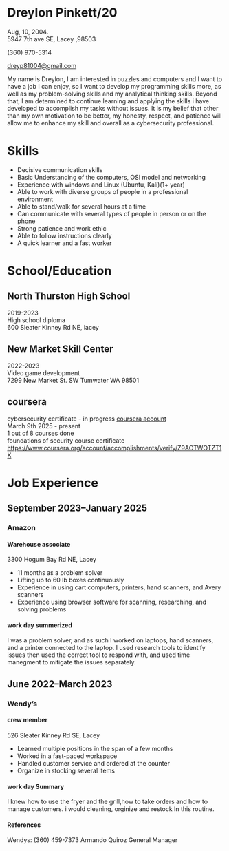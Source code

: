 # Dreylon Pinkett/20
Aug, 10, 2004.   
5947 7th ave SE, Lacey ,98503

(360) 970-5314

dreyp81004@gmail.com


My name is Dreylon, I am interested in puzzles and computers and I want to have a job I can enjoy, so I want to develop my programming skills more, as well as my problem-solving skills and my analytical thinking skills. 
Beyond that, I am determined to continue learning and applying the skills i have developed to accomplish my tasks without issues. 
It is my belief that other than my own motivation to be better, my honesty, respect, and patience will allow me to enhance my skill and overall as a cybersecurity professional.






# Skills
- Decisive communication skills
- Basic Understanding of the computers, OSI model and networking
- Experience with windows and Linux (Ubuntu, Kali)(1+ year)
- Able to work with diverse groups of people in a professional environment
- Able to stand/walk for several hours at a time
- Can communicate with several types of people in person or on the phone
- Strong patience and work ethic 
- Able to follow instructions clearly
- A quick learner and a fast worker


# School/Education 
## North Thurston High School   
2019-2023   
High school diploma  
600 Sleater Kinney Rd NE, lacey   

## New Market Skill Center  
2022-2023   
Video game development   
7299 New Market St. SW Tumwater WA 98501   

## coursera     
cybersecurity certificate - in progress
[coursera account](https://www.coursera.org/user/7fc005a9fded2e9b7eca54f4b0378b40)   
March 9th 2025 - present        
1 out of 8 courses done   
foundations of security course certificate   
https://www.coursera.org/account/accomplishments/verify/Z9AOTWOTZT1K   



# Job Experience
## September 2023–January 2025
### Amazon 
#### Warehouse associate
3300 Hogum Bay Rd NE, Lacey   
- 11 months as a problem solver
- Lifting up to 60 lb boxes continuously
- Experience in using cart computers, printers, hand scanners, and Avery scanners
- Experience using browser software for scanning, researching, and solving problems
     
#### work day summerized    
I was a problem solver, and as such I worked on laptops, hand scanners, and a printer connected to the laptop. I used research tools to identify issues then used the correct tool to respond with, and used time manegment to mitigate the issues separately. 


## June 2022–March 2023   
### Wendy’s   
#### crew member   
526 Sleater Kinney Rd SE, Lacey
- Learned multiple positions in the span of a few months 
- Worked in a fast-paced workspace
- Handled customer service and ordered at the counter 
- Organize in stocking several items
   
#### work day Summary
I knew how to use the fryer and the grill,how to take orders and how to manage customers. i would cleaning, orginize and restock In this routine.   

#### References    
Wendys:  (360)  459-7373    Armando Quiroz General Manager    


